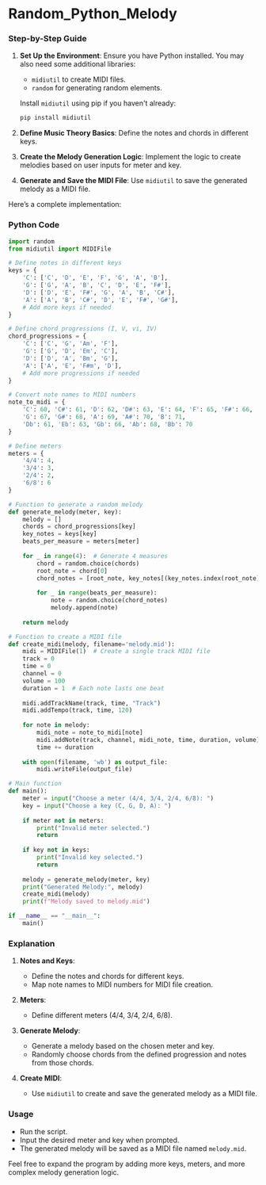 # Random_Python_Melody

### Step-by-Step Guide

1. **Set Up the Environment**:
   Ensure you have Python installed. You may also need some additional libraries:
   - `midiutil` to create MIDI files.
   - `random` for generating random elements.

   Install `midiutil` using pip if you haven't already:
   ```bash
   pip install midiutil
   ```

2. **Define Music Theory Basics**:
   Define the notes and chords in different keys.

3. **Create the Melody Generation Logic**:
   Implement the logic to create melodies based on user inputs for meter and key.

4. **Generate and Save the MIDI File**:
   Use `midiutil` to save the generated melody as a MIDI file.

Here’s a complete implementation:

### Python Code

```python
import random
from midiutil import MIDIFile

# Define notes in different keys
keys = {
    'C': ['C', 'D', 'E', 'F', 'G', 'A', 'B'],
    'G': ['G', 'A', 'B', 'C', 'D', 'E', 'F#'],
    'D': ['D', 'E', 'F#', 'G', 'A', 'B', 'C#'],
    'A': ['A', 'B', 'C#', 'D', 'E', 'F#', 'G#'],
    # Add more keys if needed
}

# Define chord progressions (I, V, vi, IV)
chord_progressions = {
    'C': ['C', 'G', 'Am', 'F'],
    'G': ['G', 'D', 'Em', 'C'],
    'D': ['D', 'A', 'Bm', 'G'],
    'A': ['A', 'E', 'F#m', 'D'],
    # Add more progressions if needed
}

# Convert note names to MIDI numbers
note_to_midi = {
    'C': 60, 'C#': 61, 'D': 62, 'D#': 63, 'E': 64, 'F': 65, 'F#': 66,
    'G': 67, 'G#': 68, 'A': 69, 'A#': 70, 'B': 71,
    'Db': 61, 'Eb': 63, 'Gb': 66, 'Ab': 68, 'Bb': 70
}

# Define meters
meters = {
    '4/4': 4,
    '3/4': 3,
    '2/4': 2,
    '6/8': 6
}

# Function to generate a random melody
def generate_melody(meter, key):
    melody = []
    chords = chord_progressions[key]
    key_notes = keys[key]
    beats_per_measure = meters[meter]
    
    for _ in range(4):  # Generate 4 measures
        chord = random.choice(chords)
        root_note = chord[0]
        chord_notes = [root_note, key_notes[(key_notes.index(root_note) + 2) % 7], key_notes[(key_notes.index(root_note) + 4) % 7]]
        
        for _ in range(beats_per_measure):
            note = random.choice(chord_notes)
            melody.append(note)
    
    return melody

# Function to create a MIDI file
def create_midi(melody, filename='melody.mid'):
    midi = MIDIFile(1)  # Create a single track MIDI file
    track = 0
    time = 0
    channel = 0
    volume = 100
    duration = 1  # Each note lasts one beat
    
    midi.addTrackName(track, time, "Track")
    midi.addTempo(track, time, 120)
    
    for note in melody:
        midi_note = note_to_midi[note]
        midi.addNote(track, channel, midi_note, time, duration, volume)
        time += duration
    
    with open(filename, 'wb') as output_file:
        midi.writeFile(output_file)

# Main function
def main():
    meter = input("Choose a meter (4/4, 3/4, 2/4, 6/8): ")
    key = input("Choose a key (C, G, D, A): ")
    
    if meter not in meters:
        print("Invalid meter selected.")
        return
    
    if key not in keys:
        print("Invalid key selected.")
        return
    
    melody = generate_melody(meter, key)
    print("Generated Melody:", melody)
    create_midi(melody)
    print(f"Melody saved to melody.mid")

if __name__ == "__main__":
    main()
```

### Explanation

1. **Notes and Keys**:
   - Define the notes and chords for different keys.
   - Map note names to MIDI numbers for MIDI file creation.

2. **Meters**:
   - Define different meters (4/4, 3/4, 2/4, 6/8).

3. **Generate Melody**:
   - Generate a melody based on the chosen meter and key.
   - Randomly choose chords from the defined progression and notes from those chords.

4. **Create MIDI**:
   - Use `midiutil` to create and save the generated melody as a MIDI file.

### Usage
- Run the script.
- Input the desired meter and key when prompted.
- The generated melody will be saved as a MIDI file named `melody.mid`.

Feel free to expand the program by adding more keys, meters, and more complex melody generation logic.
